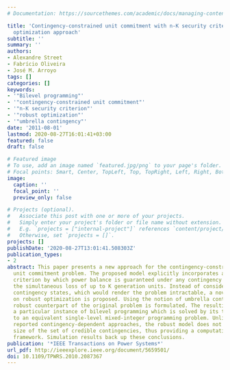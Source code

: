 ```yaml
---
# Documentation: https://sourcethemes.com/academic/docs/managing-content/

title: 'Contingency-constrained unit commitment with n-K security criterion: A robust
  optimization approach'
subtitle: ''
summary: ''
authors:
- Alexandre Street
- Fabrício Oliveira
- José M. Arroyo
tags: []
categories: []
keywords:
- '"Bilevel programming"'
- '"contingency-constrained unit commitment"'
- '"n-K security criterion"'
- '"robust optimization"'
- '"umbrella contingency"'
date: '2011-08-01'
lastmod: 2020-08-27T16:01:41+03:00
featured: false
draft: false

# Featured image
# To use, add an image named `featured.jpg/png` to your page's folder.
# Focal points: Smart, Center, TopLeft, Top, TopRight, Left, Right, BottomLeft, Bottom, BottomRight.
image:
  caption: ''
  focal_point: ''
  preview_only: false

# Projects (optional).
#   Associate this post with one or more of your projects.
#   Simply enter your project's folder or file name without extension.
#   E.g. `projects = ["internal-project"]` references `content/project/deep-learning/index.md`.
#   Otherwise, set `projects = []`.
projects: []
publishDate: '2020-08-27T13:01:41.508303Z'
publication_types:
- 2
abstract: This paper presents a new approach for the contingency-constrained single-bus
  unit commitment problem. The proposed model explicitly incorporates an n - K security
  criterion by which power balance is guaranteed under any contingency state comprising
  the simultaneous loss of up to K generation units. Instead of considering all possible
  contingency states, which would render the problem intractable, a novel method based
  on robust optimization is proposed. Using the notion of umbrella contingency, the
  robust counterpart of the original problem is formulated. The resulting model is
  a particular instance of bilevel programming which is solved by its transformation
  to an equivalent single-level mixed-integer programming problem. Unlike previously
  reported contingency-dependent approaches, the robust model does not depend on the
  size of the set of credible contingencies, thus providing a computationally efficient
  framework. Simulation results back up these conclusions.
publication: '*IEEE Transactions on Power Systems*'
url_pdf: http://ieeexplore.ieee.org/document/5659501/
doi: 10.1109/TPWRS.2010.2087367
---
```

